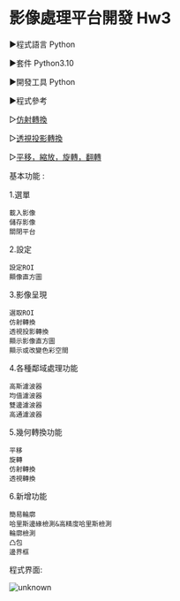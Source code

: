 # 影像處理平台開發 Hw3


►程式語言 Python

►套件 Python3.10

►開發工具 Python

►程式參考

  ▻[仿射轉換](https://blog.csdn.net/zh_jessica/article/details/77946346)
  
  ▻[透視投影轉換](https://twgreatdaily.com/Y293SW4BMH2_cNUgG4MZ.html)
  
  ▻[平移，縮放，旋轉，翻轉](https://blog.csdn.net/zh_jessica/article/details/77946346)

基本功能 :

1.選單

    載入影像 
    儲存影像
    關閉平台
2.設定

    設定ROI
  	顯像直方圖
    
3.影像呈現

  	選取ROI
  	仿射轉換
  	透視投影轉換
  	顯示影像直方圖
    顯示或改變色彩空間
4.各種鄰域處理功能

  	高斯濾波器
  	均值濾波器
  	雙邊濾波器
    高通濾波器    
5.幾何轉換功能

    平移
    旋轉
    仿射轉換
    透視轉換
6.新增功能

    簡易輪廓
    哈里斯邊緣檢測&高精度哈里斯檢測
    輪廓檢測
    凸包
    邊界框

程式界面:

![unknown](https://user-images.githubusercontent.com/105743397/168988021-9fbfdcee-5eea-46a1-9cb0-693a73e737dd.png)

